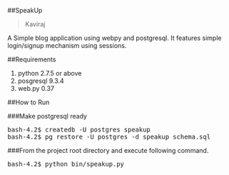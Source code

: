 ##SpeakUp

> Kaviraj

A Simple blog application using webpy and postgresql. It features simple login/signup mechanism using sessions.

##Requirements
<ol>
  
  <li>python 2.7.5 or above</li>
  <li>posgresql 9.3.4</li>
  <li>web.py 0.37</li>
  
</ol>

##How to Run

###Make postgresql ready

<pre>
bash-4.2$ createdb -U postgres speakup
bash-4.2$ pg_restore -U postgres -d speakup schema.sql
</pre>

###From the project root directory and execute following command.

<pre>
bash-4.2$ python bin/speakup.py
</pre>



